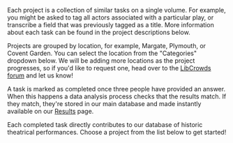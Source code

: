 
Each project is a collection of similar tasks on a single volume. 
For example, you might be asked to tag all actors associated with a 
particular play, or transcribe a field that was previously tagged 
as a title. More information about each task can be found in the 
project descriptions below.

Projects are grouped by location, for example, Margate, Plymouth, or Covent Garden. 
You can select the location from the "Categories" dropdown below. We will be 
adding more locations as the project progresses, so if you'd like to request one, 
head over to the [LibCrowds forum](http://community.libcrowds.com) and let us know!

A task is marked as completed once three people have provided an answer. When
this happens a data analysis process checks that the results match. If they match, 
they're stored in our main database and made instantly available on our 
[Results](/site/playbills/results) page.

Each completed task directly contributes to our database of historic theatrical 
performances. Choose a project from the list below to get started!
